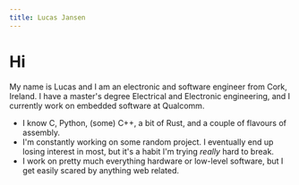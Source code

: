 ```yaml
---
title: Lucas Jansen
---
```


# Hi

My name is Lucas and I am an electronic and software engineer from Cork, Ireland. I have a master's 
degree Electrical and Electronic engineering, and I currently work on embedded software at Qualcomm.

- I know C, Python, (some) C++, a bit of Rust, and a couple of flavours of assembly.
- I'm constantly working on some random project. I eventually end up losing interest in most, but
it's a habit I'm trying *really* hard to break.
- I work on pretty much everything hardware or low-level software, but I get easily scared by
anything web related.
